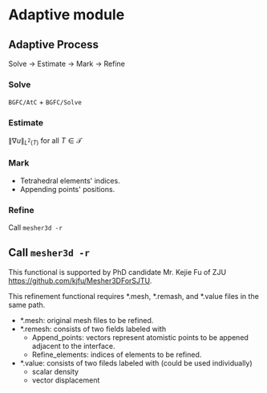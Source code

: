 # Adaptive module

## Adaptive Process

Solve $\to$ Estimate $\to$ Mark $\to$ Refine

### Solve

`BGFC/AtC` + `BGFC/Solve`

### Estimate

$\|\nabla u\|_{L^2(T)}$ for all $T\in\mathcal{T}$

### Mark

- Tetrahedral elements' indices.   
- Appending points' positions.

### Refine

Call `mesher3d -r`

## Call `mesher3d -r`

This functional is supported by PhD candidate Mr. Kejie Fu of ZJU <https://github.com/kjfu/Mesher3DForSJTU>.

This refinement functional requires \*.mesh, \*.remash, and \*.value files in the same path.

- \*.mesh: original mesh files to be refined.
- \*.remesh: consists of two fields labeled with
	- Append\_points: vectors represent atomistic points to be appened adjacent to the interface.   
	- Refine_elements: indices of elements to be refined.
- \*.value: consists of two fileds labeled with (could be used individually)
	- scalar density
	- vector displacement